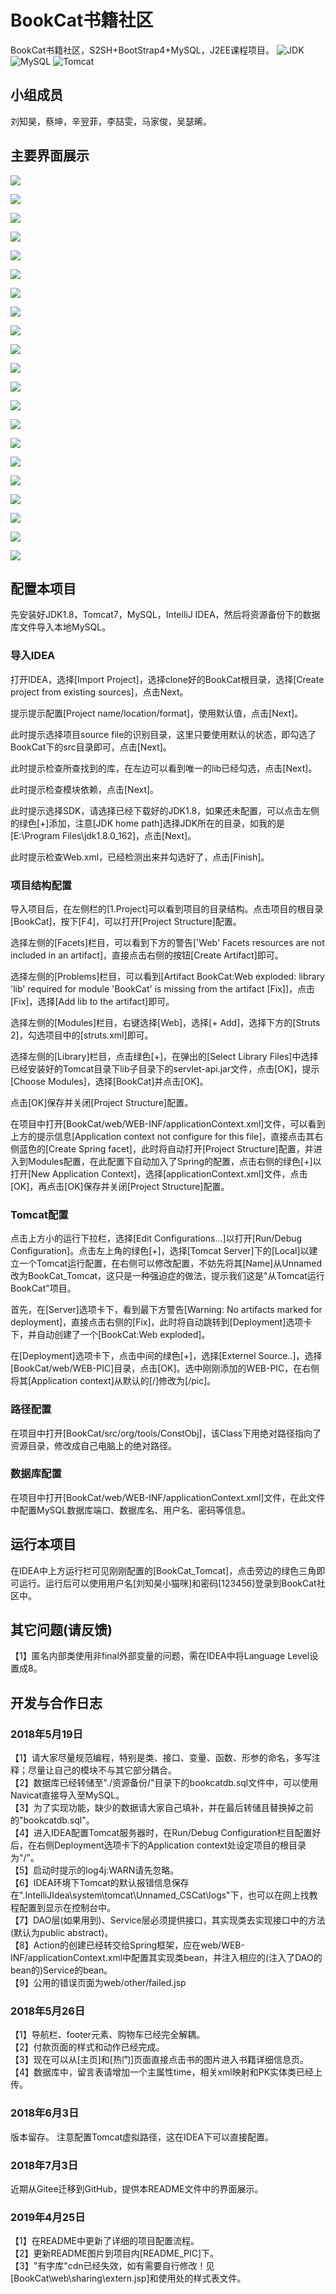 # BookCat书籍社区
BookCat书籍社区，S2SH+BootStrap4+MySQL，J2EE课程项目。
![JDK](https://img.shields.io/badge/JDK-%3E%3D1.8-orange.svg)
![MySQL](https://img.shields.io/badge/MySQL-5.7.21-blue.svg)
![Tomcat](https://img.shields.io/badge/Tomcat-7.0.85-brightgreen.svg)

## 小组成员
刘知昊，蔡坤，辛翌菲，李喆雯，马家俊，吴瑟晞。
## 主要界面展示
![](./README_PIC/1.png)

![](./README_PIC/2.png)

![](./README_PIC/3.png)

![](./README_PIC/4.png)

![](./README_PIC/5.png)

![](./README_PIC/6.png)

![](./README_PIC/7.png)

![](./README_PIC/8.png)

![](./README_PIC/8_1.png)

![](./README_PIC/8_2.png)

![](./README_PIC/9.png)

![](./README_PIC/10.png)

![](./README_PIC/11.png)

![](./README_PIC/12.png)

![](./README_PIC/13.png)

![](./README_PIC/14.png)

![](./README_PIC/15.png)

![](./README_PIC/16.png)

![](./README_PIC/17.png)

![](./README_PIC/18.png)

![](./README_PIC/19.png)

## 配置本项目
先安装好JDK1.8，Tomcat7，MySQL，IntelliJ IDEA，然后将资源备份下的数据库文件导入本地MySQL。
### 导入IDEA
打开IDEA，选择[Import Project]，选择clone好的BookCat根目录，选择[Create project from existing sources]，点击Next。

提示提示配置[Project name/location/format]，使用默认值，点击[Next]。

此时提示选择项目source file的识别目录，这里只要使用默认的状态，即勾选了BookCat下的src目录即可，点击[Next]。

此时提示检查所查找到的库，在左边可以看到唯一的lib已经勾选，点击[Next]。

此时提示检查模块依赖，点击[Next]。

此时提示选择SDK，请选择已经下载好的JDK1.8，如果还未配置，可以点击左侧的绿色[+]添加，注意[JDK home path]选择JDK所在的目录，如我的是[E:\Program Files\jdk1.8.0_162]，点击[Next]。

此时提示检查Web.xml，已经检测出来并勾选好了，点击[Finish]。
### 项目结构配置
导入项目后，在左侧栏的[1.Project]可以看到项目的目录结构。点击项目的根目录[BookCat]，按下[F4]，可以打开[Project Structure]配置。

选择左侧的[Facets]栏目，可以看到下方的警告['Web' Facets resources are not included in an artifact]，直接点击右侧的按钮[Create Artifact]即可。

选择左侧的[Problems]栏目，可以看到[Artifact BookCat:Web exploded: library 'lib' required for module 'BookCat' is missing from the artifact [Fix]]，点击[Fix]，选择[Add lib to the artifact]即可。

选择左侧的[Modules]栏目，右键选择[Web]，选择[+ Add]，选择下方的[Struts 2]，勾选项目中的[struts.xml]即可。

选择左侧的[Library]栏目，点击绿色[+]，在弹出的[Select Library Files]中选择已经安装好的Tomcat目录下lib子目录下的servlet-api.jar文件，点击[OK]，提示[Choose Modules]，选择[BookCat]并点击[OK]。

点击[OK]保存并关闭[Project Structure]配置。

在项目中打开[BookCat/web/WEB-INF/applicationContext.xml]文件，可以看到上方的提示信息[Application context not configure for this file]，直接点击其右侧蓝色的[Create Spring facet]，此时将自动打开[Project Structure]配置，并进入到Modules配置，在此配置下自动加入了Spring的配置，点击右侧的绿色[+]以打开[New Application Context]，选择[applicationContext.xml]文件，点击[OK]，再点击[OK]保存并关闭[Project Structure]配置。
### Tomcat配置
点击上方小的运行下拉栏，选择[Edit Configurations...]以打开[Run/Debug Configuration]。点击左上角的绿色[+]，选择[Tomcat Server]下的[Local]以建立一个Tomcat运行配置，在右侧可以修改配置，不妨先将其[Name]从Unnamed改为BookCat_Tomcat，这只是一种强迫症的做法，提示我们这是"从Tomcat运行BookCat"项目。

首先，在[Server]选项卡下，看到最下方警告[Warning: No artifacts marked for deployment]，直接点击右侧的[Fix]，此时将自动跳转到[Deployment]选项卡下，并自动创建了一个[BookCat:Web exploded]。

在[Deployment]选项卡下，点击中间的绿色[+]，选择[Externel Source..]，选择[BookCat/web/WEB-PIC]目录，点击[OK]。选中刚刚添加的WEB-PIC，在右侧将其[Application context]从默认的[/]修改为[/pic]。
### 路径配置
在项目中打开[BookCat/src/org/tools/ConstObj]，该Class下用绝对路径指向了资源目录，修改成自己电脑上的绝对路径。
### 数据库配置
在项目中打开[BookCat/web/WEB-INF/applicationContext.xml]文件，在此文件中配置MySQL数据库端口、数据库名、用户名、密码等信息。

## 运行本项目
在IDEA中上方运行栏可见刚刚配置的[BookCat_Tomcat]，点击旁边的绿色三角即可运行。运行后可以使用用户名[刘知昊小猫咪]和密码[123456]登录到BookCat社区中。

## 其它问题(请反馈)
【1】匿名内部类使用非final外部变量的问题，需在IDEA中将Language Level设置成8。

## 开发与合作日志
### 2018年5月19日
【1】请大家尽量规范编程，特别是类、接口、变量、函数、形参的命名，多写注释；尽量让自己的模块不与其它部分耦合。
<br>
【2】数据库已经转储至"./资源备份/"目录下的bookcatdb.sql文件中，可以使用Navicat直接导入至MySQL。
<br>
【3】为了实现功能，缺少的数据请大家自己填补，并在最后转储且替换掉之前的"bookcatdb.sql"。
<br>
【4】进入IDEA配置Tomcat服务器时，在Run/Debug Configuration栏目配置好后，在右侧Deployment选项卡下的Application context处设定项目的根目录为"/"。
<br>
【5】启动时提示的log4j:WARN请先忽略。
<br>
【6】IDEA环境下Tomcat的默认报错信息保存在".IntelliJIdea\system\tomcat\Unnamed_CSCat\logs"下，也可以在网上找教程配置到显示在控制台中。
<br>
【7】DAO层(如果用到)、Service层必须提供接口，其实现类去实现接口中的方法(默认为public abstract)。
<br>
【8】Action的创建已经转交给Spring框架，应在web/WEB-INF/applicationContext.xml中配置其实现类bean，并注入相应的(注入了DAO的bean的)Service的bean。
<br>
【9】公用的错误页面为web/other/failed.jsp
### 2018年5月26日
【1】导航栏、footer元素、购物车已经完全解耦。
<br>
【2】付款页面的样式和动作已经完成。
<br>
【3】现在可以从[主页]和[热门]页面直接点击书的图片进入书籍详细信息页。
<br>
【4】数据库中，留言表请增加一个主属性time，相关xml映射和PK实体类已经上传。
### 2018年6月3日
版本留存。
注意配置Tomcat虚拟路径，这在IDEA下可以直接配置。
### 2018年7月3日
近期从Gitee迁移到GitHub，提供本README文件中的界面展示。
### 2019年4月25日
【1】在README中更新了详细的项目配置流程。
<br>
【2】更新README图片到项目内[README_PIC]下。
<br>
【3】"有字库"cdn已经失效，如有需要自行修改！见[BookCat\web\sharing\extern.jsp]和使用处的样式表文件。


